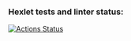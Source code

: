 ### Hexlet tests and linter status:
[![Actions Status](https://github.com/karamba-x/fullstack-javascript-project-46/actions/workflows/hexlet-check.yml/badge.svg)](https://github.com/karamba-x/fullstack-javascript-project-46/actions)